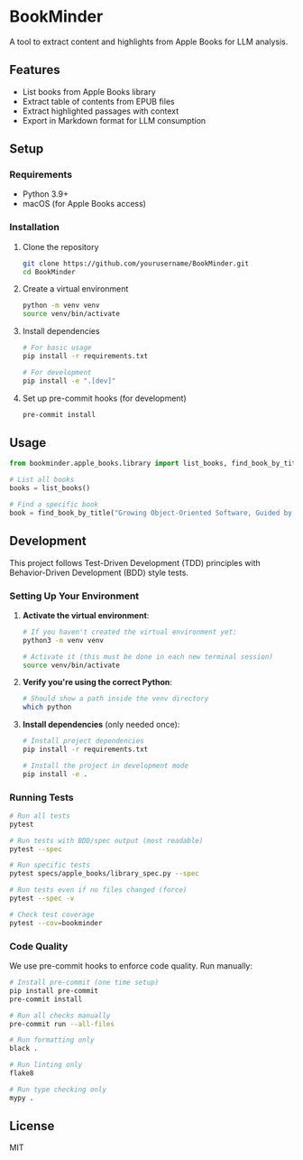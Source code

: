 # BookMinder

A tool to extract content and highlights from Apple Books for LLM analysis.

## Features

- List books from Apple Books library
- Extract table of contents from EPUB files
- Extract highlighted passages with context
- Export in Markdown format for LLM consumption

## Setup

### Requirements

- Python 3.9+
- macOS (for Apple Books access)

### Installation

1. Clone the repository
   ```bash
   git clone https://github.com/yourusername/BookMinder.git
   cd BookMinder
   ```

2. Create a virtual environment
   ```bash
   python -m venv venv
   source venv/bin/activate
   ```

3. Install dependencies
   ```bash
   # For basic usage
   pip install -r requirements.txt

   # For development
   pip install -e ".[dev]"
   ```

4. Set up pre-commit hooks (for development)
   ```bash
   pre-commit install
   ```

## Usage

```python
from bookminder.apple_books.library import list_books, find_book_by_title

# List all books
books = list_books()

# Find a specific book
book = find_book_by_title("Growing Object-Oriented Software, Guided by Tests")
```

## Development

This project follows Test-Driven Development (TDD) principles with Behavior-Driven Development (BDD) style tests.

### Setting Up Your Environment

1. **Activate the virtual environment**:
   ```bash
   # If you haven't created the virtual environment yet:
   python3 -m venv venv

   # Activate it (this must be done in each new terminal session)
   source venv/bin/activate
   ```

2. **Verify you're using the correct Python**:
   ```bash
   # Should show a path inside the venv directory
   which python
   ```

3. **Install dependencies** (only needed once):
   ```bash
   # Install project dependencies
   pip install -r requirements.txt

   # Install the project in development mode
   pip install -e .
   ```

### Running Tests

```bash
# Run all tests
pytest

# Run tests with BDD/spec output (most readable)
pytest --spec

# Run specific tests
pytest specs/apple_books/library_spec.py --spec

# Run tests even if no files changed (force)
pytest --spec -v

# Check test coverage
pytest --cov=bookminder
```

### Code Quality

We use pre-commit hooks to enforce code quality. Run manually:

```bash
# Install pre-commit (one time setup)
pip install pre-commit
pre-commit install

# Run all checks manually
pre-commit run --all-files

# Run formatting only
black .

# Run linting only
flake8

# Run type checking only
mypy .
```

## License

MIT
